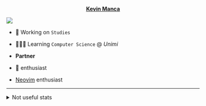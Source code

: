 <p align="center">
 <strong><a href="kevinm6.github.io">Kevin Manca</a></strong>
</P>

![](https://hit.yhype.me/github/profile?user_id=72861758)

+ 🔭 Working on `Studies`
+ 👨🏻‍💻 Learning `Computer Science` @ *Unimi*

+ **Partner**  
+ **** enthusiast  
+ <a href="https://neovim.io">Neovim</a> enthusiast  

---

<details><summary>Not useful stats</summary>
<p align="center">
  <img src="https://komarev.com/ghpvc/?username=kevinm6&style=for-the-badge&color=blue&label=Welcome+You+Are+Visitor+No" />
</P>

<p align="center">
  <img src="https://github-readme-stats.vercel.app/api?username=kevinm6&count_private=true&show_icons=true" />
</P>
</details>
